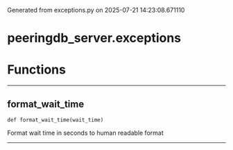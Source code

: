 Generated from exceptions.py on 2025-07-21 14:23:08.671110

# peeringdb_server.exceptions

# Functions
---

## format_wait_time
`def format_wait_time(wait_time)`

Format wait time in seconds to human readable format

---
